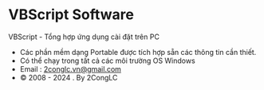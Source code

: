 # VBScript Software
 VBScript -  Tổng hợp ứng dụng cài đặt trên PC
 * Các phần mềm dạng Portable được tích hợp sẵn các thông tin cần thiết.
 * Có thể chạy trong tất cả các môi trường OS Windows
 * Email : 2conglc.vn@gmail.com
 * © 2008 - 2024 . By 2CongLC
